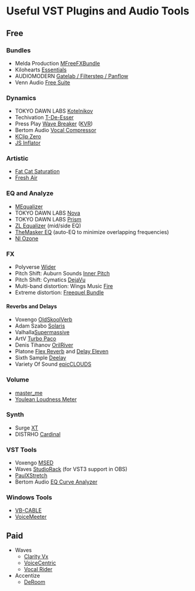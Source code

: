 # Useful VST Plugins and Audio Tools

## Free

### Bundles

* Melda Production [MFreeFXBundle](https://www.meldaproduction.com/MFreeFxBundle)
* Kilohearts [Essentials](https://kilohearts.com/products/kilohearts_essentials)
* AUDIOMODERN [Gatelab / Filterstep / Panflow](https://audiomodern.com/free/)
* Venn Audio [Free Suite](https://www.vennaudio.com/free-suite/)

### Dynamics

* TOKYO DAWN LABS [Kotelnikov](https://www.tokyodawn.net/tdr-kotelnikov/)
* Techivation [T-De-Esser](https://techivation.com/t-de-esser-plus/)
* Press Play [Wave Breaker](https://pressplay-music.com/wave-breaker/) ([KVR](https://www.kvraudio.com/product/wave-breaker-by-press-play))
* Bertom Audio [Vocal Compressor](https://bertomaudio.com/vocal-compressor.html)
* [KClip Zero](https://kazrog.com/products/kclip-zero)
* [JS Inflator](https://github.com/Kiriki-liszt/JS_Inflator)

### Artistic
* [Fat Cat Saturation](https://voxsamples.com/products/fat-cat-saturation-plugin)
* [Fresh Air](https://slatedigital.com/fresh-air/)

### EQ and Analyze

* [MEqualizer](https://www.meldaproduction.com/MEqualizer)
* TOKYO DAWN LABS [Nova](https://www.tokyodawn.net/tdr-nova/)
* TOKYO DAWN LABS [Prism](https://www.tokyodawn.net/tdr-prism/)
* [ZL Equalizer](https://zl-audio.github.io/plugins/zlequalizer/) (mid/side EQ)
* [TheMasker EQ](https://audioplugins.lim.di.unimi.it/index.php?p=2&#p29) (auto-EQ to minimize overlapping frequencies)
* [NI Ozone](https://www.native-instruments.com/en/products/izotope/ozone-11-eq/)

### FX

* Polyverse [Wider](https://polyversemusic.com/products/wider/)
* Pitch Shift: Auburn Sounds [Inner Pitch](https://www.auburnsounds.com/products/InnerPitch.html)
* Pitch Shift: Cymatics [DejaVu](https://cymatics.fm/collections/store/products/deja-vu-plugin)
* Multi-band distortion: Wings Music [Fire](https://jerryuhoo.github.io/Fire/)
* Extreme distortion: [Freequel Bundle](https://noiseengineering.us/products/the-freequel-bundle-sinc-vereor-virt-vereor-ruina)

#### Reverbs and Delays

* Voxengo [OldSkoolVerb](https://www.voxengo.com/product/oldskoolverb/)
* Adam Szabo [Solaris](https://www.adamszabo.com/vstplugins/solaris/)
* Valhalla[Supermassive](https://valhalladsp.com/shop/reverb/valhalla-supermassive/)
* ArtV [Turbo Paco](https://www.kvraudio.com/product/turbo-paco-by-artv)
* Denis Tihanov [OrilRiver](https://www.kvraudio.com/product/orilriver-by-denis-tihanov)
* Platone [Flex Reverb](https://platonestudio.com/product/flex-reverb/) and [Delay Eleven](https://platonestudio.com/product/delay-eleven/)
* Sixth Sample [Deelay](https://sixthsample.com/deelay/)
* Variety Of Sound [epicCLOUDS](https://www.kvraudio.com/product/epicclouds-by-variety-of-sound)


### Volume

* [master_me](https://github.com/trummerschlunk/master_me)
* [Youlean Loudness Meter](https://youlean.co/youlean-loudness-meter/)

### Synth

* Surge [XT](https://surge-synthesizer.github.io/)
* DISTRHO [Cardinal](https://github.com/DISTRHO/Cardinal/)

### VST Tools

* Voxengo [MSED](https://www.voxengo.com/product/msed/)
* Waves [StudioRack](https://www.waves.com/plugins/studiorack) (for VST3 support in OBS)
* [PaulXStretch](https://sonosaurus.com/paulxstretch/)
* Bertom Audio [EQ Curve Analyzer](https://bertomaudio.com/eq-curve-analyzer.html)

### Windows Tools

* [VB-CABLE](https://vb-audio.com/Cable/)
* [VoiceMeeter](https://vb-audio.com/Voicemeeter/)



## Paid

* Waves
  * [Clarity Vx](https://www.waves.com/plugins/clarity-vx)
  * [VoiceCentric](https://www.waves.com/plugins/greg-wells-voicecentric)
  * [Vocal Rider](https://www.waves.com/plugins/vocal-rider)
* Accentize
  * [DeRoom](https://www.accentize.com/deroom/)
